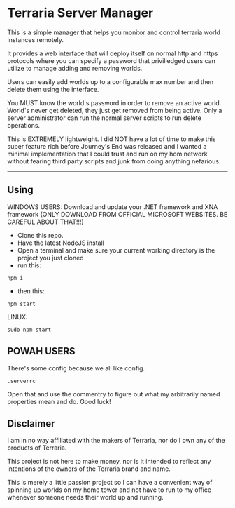 # Terraria Server Manager

This is a simple manager that helps you monitor and control terraria world instances remotely.

It provides a web interface that will deploy itself on normal http and https protocols where
you can specify a password that priviliedged users can utilize to manage adding and removing
worlds.

Users can easily add worlds up to a configurable max number and then delete them using the
interface.

You MUST know the world's password in order to remove an active world. World's never get
deleted, they just get removed from being active. Only a server administrator can run the
normal server scripts to run delete operations.

This is EXTREMELY lightweight. I did NOT have a lot of time to make this super feature rich
before Journey's End was released and I wanted a minimal implementation that I could trust and
run on my hom network without fearing third party scripts and junk from doing anything
nefarious.

---

## Using

WINDOWS USERS: Download and update your .NET framework and XNA framework (ONLY DOWNLOAD FROM OFFICIAL MICROSOFT WEBSITES. BE CAREFUL ABOUT THAT!!!)

- Clone this repo.
- Have the latest NodeJS install
- Open a terminal and make sure your current working directory is the project you just cloned
- run this:

```shell
npm i
```

- then this:

```shell
npm start
```

LINUX:

```shell
sudo npm start
```

## POWAH USERS

There's some config because we all like config.

`.serverrc`

Open that and use the commentry to figure out what my arbitrarily named properties mean and do.
Good luck!

## Disclaimer

I am in no way affiliated with the makers of Terraria, nor do I own any of the products of Terraria.

This project is not here to make money, nor is it intended to reflect any intentions of the owners
of the Terraria brand and name.

This is merely a little passion project so I can have a convenient way of spinning up worlds on my
home tower and not have to run to my office whenever someone needs their world up and running.
